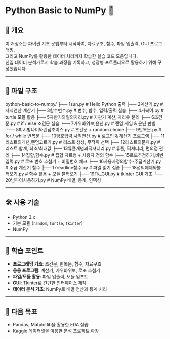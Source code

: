 # Python Basic to NumPy 🐍

## 📌 개요
이 저장소는 파이썬 기초 문법부터 시작하여, 자료구조, 함수, 파일 입출력, GUI 프로그래밍,  
그리고 NumPy를 활용한 데이터 처리까지 학습한 실습 코드 모음입니다.  
신입 데이터 분석가로서 학습 과정을 기록하고, 성장형 포트폴리오로 활용하기 위해 구성했습니다.

---

## 📂 파일 구조
python-basic-to-numpy/
├── 1sun.py # Hello Python 출력
├── 2계산기.py # 사칙연산 계산기
├── 3함수변수.py # 변수, 함수, 입력/출력 실습
├── 4거북이.py # turtle 모듈 활용
├── 5자판기와일의자리.py # 자판기 계산, 자리수 분리
├── 6조건문.py # if / else 조건문 실습
├── 7가위바위보,윤년.py # 랜덤 게임 & 윤년 판별
├── 8피시방나이와랜덤초이스.py # 조건문 + random.choice
├── 9반복문.py # for / while 반복문
├── 10암호입력,사칙연산.py # 로그인 & 계산기 프로그램
├── 11리스트의개념,랜덤고르기.py # 리스트 생성, 무작위 선택
├── 12리스트의문제.py # 리스트 합계, 최소/최대값
├── 13튜플개념과딕셔너리.py # 튜플, 딕셔너리, 편의점 관리
├── 14집합,함수.py # 집합 자료형 + 사용자 정의 함수
├── 15로또추첨하기,비번입력.py # 로또 번호 추첨기 + 비밀번호 체크
├── 16사용자정의함수-주급계산기.py # 주급 계산기 함수
├── 17readline함수.py # 파일 읽기 실습
├── 18섭씨예제와불러오기.py # 함수 활용 + 모듈 불러오기
├── 19Tk_GUI.py # tkinter GUI 기초
└── 20넘파이사용하기.py # NumPy 배열, 통계, 인덱싱


---

## 🛠 사용 기술
- Python 3.x
- 기본 모듈 (`random`, `turtle`, `tkinter`)
- NumPy

---

## 🎯 학습 포인트
- **프로그래밍 기초**: 조건문, 반복문, 함수, 자료구조
- **응용 프로그램**: 계산기, 가위바위보, 로또 추첨기
- **파일/모듈 활용**: 파일 입출력, 모듈 임포트
- **GUI**: Tkinter로 간단한 인터페이스 제작
- **데이터 분석 기초**: NumPy로 배열 연산과 통계 처리

---

## 🚀 다음 목표
- Pandas, Matplotlib을 활용한 EDA 실습
- Kaggle 데이터셋을 이용한 분석 프로젝트 확장
